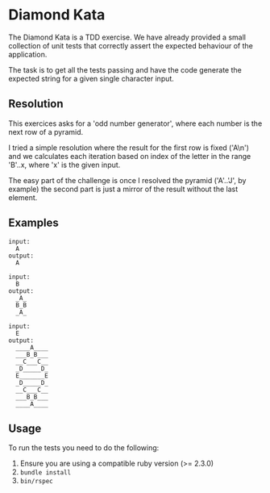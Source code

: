 Diamond Kata
============

The Diamond Kata is a TDD exercise. We have already provided a small collection of unit tests that
correctly assert the expected behaviour of the application.

The task is to get all the tests passing and have the code generate the expected string for a given
single character input.

Resolution
----------

This exercices asks for a 'odd number generator', where each number is the next row of a pyramid.

I tried a simple resolution where the result for the first row is fixed ('A\n') and we calculates
each iteration based on index of the letter in the range 'B'..x, where 'x' is the given input.

The easy part of the challenge is once I resolved the pyramid ('A'..'J', by example) the second part is
just a mirror of the result without the last element.


Examples
--------

    input:
      A
    output:
      A

    input:
      B
    output:
      _A_
      B_B
      _A_

    input:
      E
    output:
      ____A____
      ___B_B___
      __C___C__
      _D_____D_
      E_______E
      _D_____D_
      __C___C__
      ___B_B___
      ____A____

Usage
-----

To run the tests you need to do the following:

1. Ensure you are using a compatible ruby version (>= 2.3.0)
2. `bundle install`
3. `bin/rspec`
